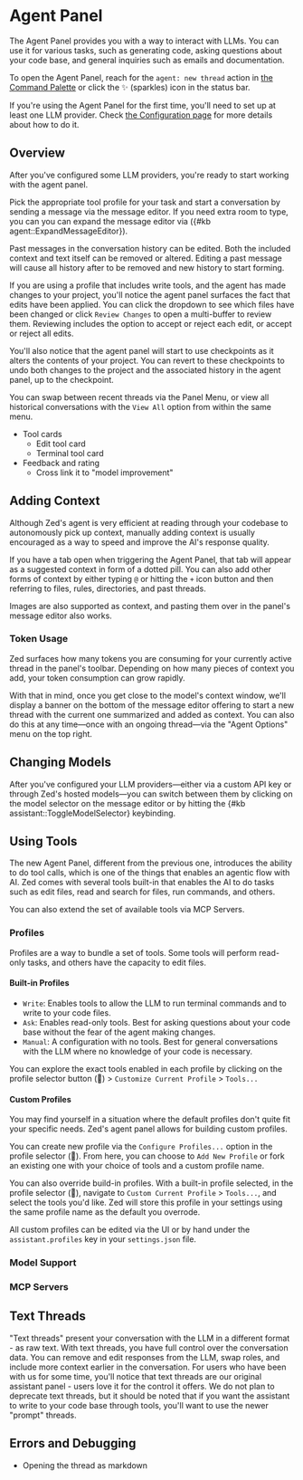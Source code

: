 # Agent Panel

The Agent Panel provides you with a way to interact with LLMs.
You can use it for various tasks, such as generating code, asking questions about your code base, and general inquiries such as emails and documentation.

To open the Agent Panel, reach for the `agent: new thread` action in [the Command Palette](./getting-started#command-palette) or click the ✨ (sparkles) icon in the status bar.

If you're using the Agent Panel for the first time, you'll need to set up at least one LLM provider.
Check [the Configuration page](./configuration.md) for more details about how to do it.

## Overview

After you've configured some LLM providers, you're ready to start working with the agent panel.

Pick the appropriate tool profile for your task and start a conversation by sending a message via the message editor.
If you need extra room to type, you can you can expand the message editor via ({#kb agent::ExpandMessageEditor}).

Past messages in the conversation history can be edited.
Both the included context and text itself can be removed or altered.
Editing a past message will cause all history after to be removed and new history to start forming.

If you are using a profile that includes write tools, and the agent has made changes to your project, you'll notice the agent panel surfaces the fact that edits have been applied.
You can click the dropdown to see which files have been changed or click `Review Changes` to open a multi-buffer to review them.
Reviewing includes the option to accept or reject each edit, or accept or reject all edits.

You'll also notice that the agent panel will start to use checkpoints as it alters the contents of your project. You can revert to these checkpoints to undo both changes to the project and the associated history in the agent panel, up to the checkpoint.

You can swap between recent threads via the Panel Menu, or view all historical conversations with the `View All` option from within the same menu.


- Tool cards
  - Edit tool card
  - Terminal tool card
- Feedback and rating
  - Cross link it to "model improvement"

## Adding Context

Although Zed's agent is very efficient at reading through your codebase to autonomously pick up context, manually adding context is usually encouraged as a way to speed and improve the AI's response quality.

If you have a tab open when triggering the Agent Panel, that tab will appear as a suggested context in form of a dotted pill.
You can also add other forms of context by either typing `@` or hitting the `+` icon button and then referring to files, rules, directories, and past threads.

Images are also supported as context, and pasting them over in the panel's message editor also works.

### Token Usage

Zed surfaces how many tokens you are consuming for your currently active thread in the panel's toolbar.
Depending on how many pieces of context you add, your token consumption can grow rapidly.

With that in mind, once you get close to the model's context window, we'll display a banner on the bottom of the message editor offering to start a new thread with the current one summarized and added as context.
You can also do this at any time—once with an ongoing thread—via the "Agent Options" menu on the top right.

## Changing Models

After you've configured your LLM providers—either via a custom API key or through Zed's hosted models—you can switch between them by clicking on the model selector on the message editor or by hitting the {#kb assistant::ToggleModelSelector} keybinding.

## Using Tools

The new Agent Panel, different from the previous one, introduces the ability to do tool calls, which is one of the things that enables an agentic flow with AI.
Zed comes with several tools built-in that enables the AI to do tasks such as edit files, read and search for files, run commands, and others.

You can also extend the set of available tools via MCP Servers.

### Profiles

Profiles are a way to bundle a set of tools.
Some tools will perform read-only tasks, and others have the capacity to edit files.

#### Built-in Profiles

- `Write`: Enables tools to allow the LLM to run terminal commands and to write to your code files.
- `Ask`: Enables read-only tools. Best for asking questions about your code base without the fear of the agent making changes.
- `Manual`: A configuration with no tools. Best for general conversations with the LLM where no knowledge of your code is necessary.

You can explore the exact tools enabled in each profile by clicking on the profile selector button (💬) > `Customize Current Profile` > `Tools...`

#### Custom Profiles

You may find yourself in a situation where the default profiles don't quite fit your specific needs. Zed's agent panel allows for building custom profiles.

You can create new profile via the `Configure Profiles...` option in the profile selector (💬).
From here, you can choose to `Add New Profile` or fork an existing one with your choice of tools and a custom profile name.

You can also override build-in profiles.
With a built-in profile selected, in the profile selector (💬), navigate to `Custom Current Profile` > `Tools...`, and select the tools you'd like.
Zed will store this profile in your settings using the same profile name as the default you overrode.

All custom profiles can be edited via the UI or by hand under the `assistant.profiles` key in your `settings.json` file.

### Model Support

### MCP Servers

## Text Threads

"Text threads" present your conversation with the LLM in a different format - as raw text.
With text threads, you have full control over the conversation data.
You can remove and edit responses from the LLM, swap roles, and include more context earlier in the conversation.
For users who have been with us for some time, you'll notice that text threads are our original assistant panel - users love it for the control it offers.
We do not plan to deprecate text threads, but it should be noted that if you want the assistant to write to your code base through tools, you'll want to use the newer "prompt" threads.

## Errors and Debugging

- Opening the thread as markdown
